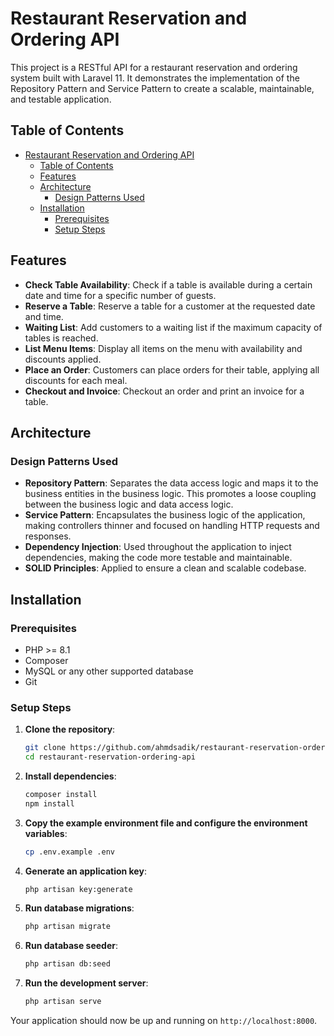 # Restaurant Reservation and Ordering API

This project is a RESTful API for a restaurant reservation and ordering system built with Laravel 11. It demonstrates the implementation of the Repository Pattern and Service Pattern to create a scalable, maintainable, and testable application.

## Table of Contents

- [Restaurant Reservation and Ordering API](#restaurant-reservation-and-ordering-api)
  - [Table of Contents](#table-of-contents)
  - [Features](#features)
  - [Architecture](#architecture)
    - [Design Patterns Used](#design-patterns-used)
  - [Installation](#installation)
    - [Prerequisites](#prerequisites)
    - [Setup Steps](#setup-steps)

## Features

- **Check Table Availability**: Check if a table is available during a certain date and time for a specific number of guests.
- **Reserve a Table**: Reserve a table for a customer at the requested date and time.
- **Waiting List**: Add customers to a waiting list if the maximum capacity of tables is reached.
- **List Menu Items**: Display all items on the menu with availability and discounts applied.
- **Place an Order**: Customers can place orders for their table, applying all discounts for each meal.
- **Checkout and Invoice**: Checkout an order and print an invoice for a table.

## Architecture

### Design Patterns Used

- **Repository Pattern**: Separates the data access logic and maps it to the business entities in the business logic. This promotes a loose coupling between the business logic and data access logic.
- **Service Pattern**: Encapsulates the business logic of the application, making controllers thinner and focused on handling HTTP requests and responses.
- **Dependency Injection**: Used throughout the application to inject dependencies, making the code more testable and maintainable.
- **SOLID Principles**: Applied to ensure a clean and scalable codebase.

## Installation

### Prerequisites

- PHP >= 8.1
- Composer
- MySQL or any other supported database
- Git

### Setup Steps

1. **Clone the repository**:

    ```sh
    git clone https://github.com/ahmdsadik/restaurant-reservation-ordering-api.git
    cd restaurant-reservation-ordering-api
    ```

2. **Install dependencies**:

    ```sh
    composer install
    npm install
    ```

3. **Copy the example environment file and configure the environment variables**:

    ```sh
    cp .env.example .env
    ```

4. **Generate an application key**:

    ```sh
    php artisan key:generate
    ```

5. **Run database migrations**:

    ```sh
    php artisan migrate
    ```

6. **Run database seeder**:

    ```sh
    php artisan db:seed
    ```

7. **Run the development server**:

    ```sh
    php artisan serve
    ```

Your application should now be up and running on `http://localhost:8000`.
